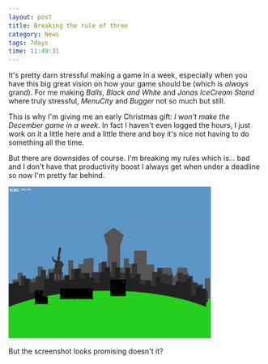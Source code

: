 ```yaml
---
layout: post
title: Breaking the rule of three
category: News
tags: 7days
time: 11:49:31
---
```

It's pretty darn stressful making a game in a week, especially when you have this big great vision on how your game should be (which is *always* grand). For me making *Balls*, *Black and White* and *Jonas IceCream Stand* where truly stressful, *MenuCity* and *Bugger* not so much but still.

This is why I'm giving me an early Christmas gift: *I won't make the December game in a week*. In fact I haven't even logged the hours, I just work on it a little here and a little there and boy it's nice not having to do something all the time.

But there are downsides of course. I'm breaking my rules which is... bad and I don't have that productivity boost I always get when under a deadline so now I'm pretty far behind.

<div class="center"><img src="/images/pow.png" /></div>

But the screenshot looks promising doesn't it?

